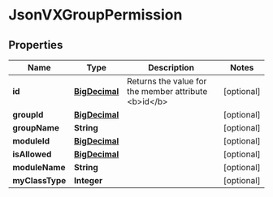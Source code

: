 
# JsonVXGroupPermission

## Properties
Name | Type | Description | Notes
------------ | ------------- | ------------- | -------------
**id** | [**BigDecimal**](BigDecimal.md) | Returns the value for the member attribute &lt;b&gt;id&lt;/b&gt; |  [optional]
**groupId** | [**BigDecimal**](BigDecimal.md) |  |  [optional]
**groupName** | **String** |  |  [optional]
**moduleId** | [**BigDecimal**](BigDecimal.md) |  |  [optional]
**isAllowed** | [**BigDecimal**](BigDecimal.md) |  |  [optional]
**moduleName** | **String** |  |  [optional]
**myClassType** | **Integer** |  |  [optional]




